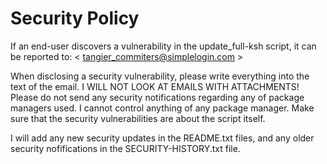 # Security Policy
If an end-user discovers a vulnerability in the update_full-ksh script, it can be reported to:
< tangier_commiters@simplelogin.com >

When disclosing a security vulnerability, please write everything into the text of the email.
I WILL NOT LOOK AT EMAILS WITH ATTACHMENTS!
Please do not send any security notifications regarding any of package managers used.
I cannot control anything of any package manager.
Make sure that the security vulnerabilities are about the script itself.

I will add any new security updates in the README.txt files, and any older security nofifications in the SECURITY-HISTORY.txt file.

